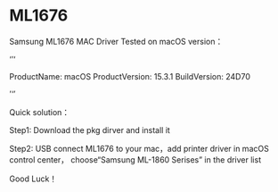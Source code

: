 # ML1676
Samsung ML1676 MAC Driver
Tested on macOS version：

‘’‘

ProductName:		macOS
ProductVersion:		15.3.1
BuildVersion:		24D70

’‘’

Quick solution：

Step1: Download the pkg dirver and install it

Step2: USB connect ML1676 to your mac，add printer driver in macOS control center， choose“Samsung ML-1860 Serises” in the driver list

Good Luck！

